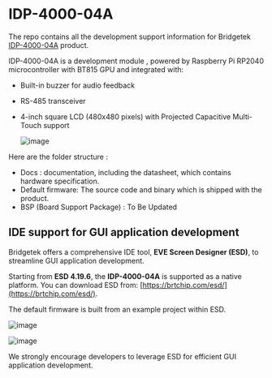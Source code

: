 # IDP-4000-04A
The repo contains all the development support information for Bridgetek [IDP-4000-04A](https://brtchip.com/product/IDP-4000-04A/) product. 

IDP-4000-04A is a development module , powered by Raspberry Pi RP2040 microcontroller with BT815 GPU and integrated with:
*  Built-in buzzer for audio feedback
*  RS-485 transceiver
*  4-inch square LCD (480x480 pixels) with  Projected Capacitive Multi-Touch support

    ![image](https://github.com/user-attachments/assets/0137354c-1889-4ec9-a37b-1e446f059305)


Here are the folder structure :  

* Docs : documentation, including the datasheet, which contains hardware specification.
* Default firmware:  The source code and binary which is shipped with the product.
* BSP (Board Support Package) :  To Be Updated  


## IDE support for GUI application development  

Bridgetek offers a comprehensive IDE tool, **EVE Screen Designer (ESD)**, to streamline GUI application development.  

Starting from **ESD 4.19.6**, the **IDP-4000-04A** is supported as a native platform. You can download ESD from: [https://brtchip.com/esd/](https://brtchip.com/esd/).  

The default firmware is built from an example project within ESD.  

![image](https://github.com/user-attachments/assets/3f7fa001-561e-4c40-a7c9-90c4bfcb0d57)



![image](https://github.com/user-attachments/assets/35c4a313-30cd-43fc-a977-164b1365659a)


We strongly encourage developers to leverage ESD for efficient GUI application development.

